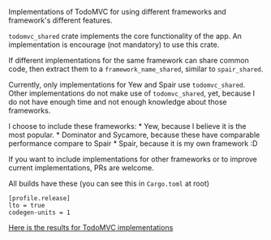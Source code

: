 Implementations of TodoMVC for using different frameworks and framework's
different features.

`todomvc_shared` crate implements the core functionality of the app.
An implementation is encourage (not mandatory) to use this crate.

If different implementations for the same framework can share common code,
then extract them to a `framework_name_shared`, similar to `spair_shared`.

Currently, only implementations for Yew and Spair use `todomvc_shared`.
Other implementations do not make use of `todomvc_shared`, yet, because
I do not have enough time and not enough knowledge about those frameworks.

I choose to include these frameworks:
    * Yew, because I believe it is the most popular.
    * Dominator and Sycamore, because these have comparable performance
    compare to Spair
    * Spair, because it is my own framework :D

If you want to include implementations for other frameworks or to improve
current implementations, PRs are welcome.

All builds have these (you can see this in `Cargo.toml` at root)

    [profile.release]
    lto = true
    codegen-units = 1

[Here is the results for TodoMVC implementations](./results.md)

